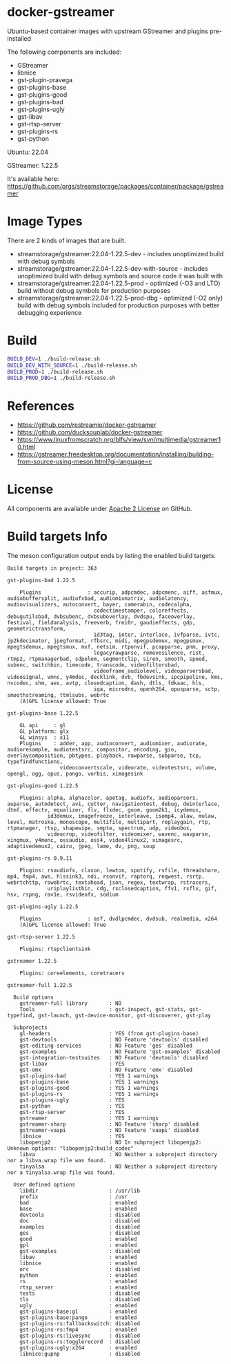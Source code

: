 # docker-gstreamer

Ubuntu-based container images with upstream GStreamer and plugins pre-installed

The following components are included:

- GStreamer
- libnice
- gst-plugin-pravega
- gst-plugins-base
- gst-plugins-good
- gst-plugins-bad
- gst-plugins-ugly
- gst-libav
- gst-rtsp-server
- gst-plugins-rs
- gst-python

Ubuntu: 22.04

GStreamer: 1.22.5

It's available here: https://github.com/orgs/streamstorage/packages/container/package/gstreamer

# Image Types

There are 2 kinds of images that are built.

- streamstorage/gstreamer:22.04-1.22.5-dev - includes unoptimized build with debug symbols
- streamstorage/gstreamer:22.04-1.22.5-dev-with-source - includes unoptimized build with debug symbols and source code it was built with
- streamstorage/gstreamer:22.04-1.22.5-prod - optimized (-O3 and LTO) build without debug symbols for production purposes
- streamstorage/gstreamer:22.04-1.22.5-prod-dbg - optimized (-O2 only) build with debug symbols included for production purposes with better debugging experience

# Build

```bash
BUILD_DEV=1 ./build-release.sh
BUILD_DEV_WITH_SOURCE=1 ./build-release.sh
BUILD_PROD=1 ./build-release.sh
BUILD_PROD_DBG=1 ./build-release.sh
```

# References

- https://github.com/restreamio/docker-gstreamer
- https://github.com/ducksouplab/docker-gstreamer
- https://www.linuxfromscratch.org/blfs/view/svn/multimedia/gstreamer10.html
- https://gstreamer.freedesktop.org/documentation/installing/building-from-source-using-meson.html?gi-language=c

# License

All components are available under [Apache 2 License](https://www.apache.org/licenses/LICENSE-2.0.html) on GitHub.


# Build targets Info

The meson configuration output ends by listing the enabled build targets:

```
Build targets in project: 363

gst-plugins-bad 1.22.5

    Plugins               : accurip, adpcmdec, adpcmenc, aiff, asfmux, audiobuffersplit, audiofxbad, audiomixmatrix, audiolatency, audiovisualizers, autoconvert, bayer, camerabin, codecalpha,
                            codectimestamper, coloreffects, debugutilsbad, dvbsubenc, dvbsuboverlay, dvdspu, faceoverlay, festival, fieldanalysis, freeverb, frei0r, gaudieffects, gdp, geometrictransform,
                            id3tag, inter, interlace, ivfparse, ivtc, jp2kdecimator, jpegformat, rfbsrc, midi, mpegpsdemux, mpegpsmux, mpegtsdemux, mpegtsmux, mxf, netsim, rtponvif, pcapparse, pnm, proxy,
                            legacyrawparse, removesilence, rist, rtmp2, rtpmanagerbad, sdpelem, segmentclip, siren, smooth, speed, subenc, switchbin, timecode, transcode, videofiltersbad,
                            videoframe_audiolevel, videoparsersbad, videosignal, vmnc, y4mdec, decklink, dvb, fbdevsink, ipcpipeline, kms, nvcodec, shm, aes, avtp, closedcaption, dash, dtls, fdkaac, hls,
                            iqa, microdns, openh264, opusparse, sctp, smoothstreaming, ttmlsubs, webrtc
    (A)GPL license allowed: True

gst-plugins-base 1.22.5

    GL api     : gl
    GL platform: glx
    GL winsys  : x11
    Plugins    : adder, app, audioconvert, audiomixer, audiorate, audioresample, audiotestsrc, compositor, encoding, gio, overlaycomposition, pbtypes, playback, rawparse, subparse, tcp, typefindfunctions,
                 videoconvertscale, videorate, videotestsrc, volume, opengl, ogg, opus, pango, vorbis, ximagesink

gst-plugins-good 1.22.5

    Plugins: alpha, alphacolor, apetag, audiofx, audioparsers, auparse, autodetect, avi, cutter, navigationtest, debug, deinterlace, dtmf, effectv, equalizer, flv, flxdec, goom, goom2k1, icydemux,
             id3demux, imagefreeze, interleave, isomp4, alaw, mulaw, level, matroska, monoscope, multifile, multipart, replaygain, rtp, rtpmanager, rtsp, shapewipe, smpte, spectrum, udp, videobox,
             videocrop, videofilter, videomixer, wavenc, wavparse, xingmux, y4menc, ossaudio, oss4, video4linux2, ximagesrc, adaptivedemux2, cairo, jpeg, lame, dv, png, soup

gst-plugins-rs 0.9.11

    Plugins: rsaudiofx, claxon, lewton, spotify, rsfile, threadshare, mp4, fmp4, aws, hlssink3, ndi, rsonvif, raptorq, reqwest, rsrtp, webrtchttp, rswebrtc, textahead, json, regex, textwrap, rstracers,
             uriplaylistbin, cdg, rsclosedcaption, ffv1, rsflv, gif, hsv, rspng, rav1e, rsvideofx, sodium

gst-plugins-ugly 1.22.5

    Plugins               : asf, dvdlpcmdec, dvdsub, realmedia, x264
    (A)GPL license allowed: True

gst-rtsp-server 1.22.5

    Plugins: rtspclientsink

gstreamer 1.22.5

    Plugins: coreelements, coretracers

gstreamer-full 1.22.5

  Build options
    gstreamer-full library       : NO
    Tools                        : gst-inspect, gst-stats, gst-typefind, gst-launch, gst-device-monitor, gst-discoverer, gst-play

  Subprojects
    gl-headers                   : YES (from gst-plugins-base)
    gst-devtools                 : NO Feature 'devtools' disabled
    gst-editing-services         : NO Feature 'ges' disabled
    gst-examples                 : NO Feature 'gst-examples' disabled
    gst-integration-testsuites   : NO Feature 'devtools' disabled
    gst-libav                    : YES
    gst-omx                      : NO Feature 'omx' disabled
    gst-plugins-bad              : YES 1 warnings
    gst-plugins-base             : YES 1 warnings
    gst-plugins-good             : YES 1 warnings
    gst-plugins-rs               : YES 1 warnings
    gst-plugins-ugly             : YES
    gst-python                   : YES
    gst-rtsp-server              : YES
    gstreamer                    : YES 1 warnings
    gstreamer-sharp              : NO Feature 'sharp' disabled
    gstreamer-vaapi              : NO Feature 'vaapi' disabled
    libnice                      : YES
    libopenjp2                   : NO In subproject libopenjp2: Unknown options: "libopenjp2:build_codec"
    libva                        : NO Neither a subproject directory nor a libva.wrap file was found.
    tinyalsa                     : NO Neither a subproject directory nor a tinyalsa.wrap file was found.

  User defined options
    libdir                       : /usr/lib
    prefix                       : /usr
    bad                          : enabled
    base                         : enabled
    devtools                     : disabled
    doc                          : disabled
    examples                     : disabled
    ges                          : disabled
    good                         : enabled
    gpl                          : enabled
    gst-examples                 : disabled
    libav                        : enabled
    libnice                      : enabled
    orc                          : disabled
    python                       : enabled
    rs                           : enabled
    rtsp_server                  : enabled
    tests                        : disabled
    tls                          : disabled
    ugly                         : enabled
    gst-plugins-base:gl          : enabled
    gst-plugins-base:pango       : enabled
    gst-plugins-rs:fallbackswitch: disabled
    gst-plugins-rs:fmp4          : enabled
    gst-plugins-rs:livesync      : disabled
    gst-plugins-rs:togglerecord  : disabled
    gst-plugins-ugly:x264        : enabled
    libnice:gupnp                : disabled
```
